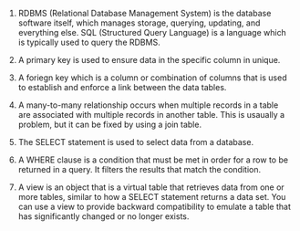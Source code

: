 1. RDBMS (Relational Database Management System) is the database software       itself, which manages storage, querying, updating, and everything else.
   SQL (Structured Query Language) is a language which is typically used to query the RDBMS.

2. A primary key is used to ensure data in the specific column in unique.    

3. A foriegn key which is a column or combination of columns that is used to    establish and enforce a link between the data tables.

4. A many-to-many relationship occurs when multiple records in a table are      associated with multiple records in another table. This is usaually a        problem, but it can be fixed by using a join table.

5. The SELECT statement is used to select data from a database.

6. A WHERE clause is a condition that must be met in order for a row to be      returned in a query. It filters the results that match the condition.

7. A view is an object that is a virtual table that retrieves data from one     or more tables, similar to how a SELECT statement returns a data set. You    can use a view to provide backward compatibility to emulate a table that     has significantly changed or no longer exists. 
